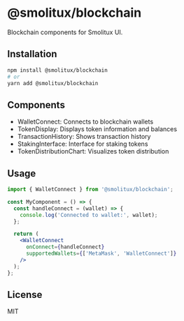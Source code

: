 # @smolitux/blockchain

Blockchain components for Smolitux UI.

## Installation

```bash
npm install @smolitux/blockchain
# or
yarn add @smolitux/blockchain
```

## Components

- WalletConnect: Connects to blockchain wallets
- TokenDisplay: Displays token information and balances
- TransactionHistory: Shows transaction history
- StakingInterface: Interface for staking tokens
- TokenDistributionChart: Visualizes token distribution

## Usage

```jsx
import { WalletConnect } from '@smolitux/blockchain';

const MyComponent = () => {
  const handleConnect = (wallet) => {
    console.log('Connected to wallet:', wallet);
  };

  return (
    <WalletConnect 
      onConnect={handleConnect}
      supportedWallets={['MetaMask', 'WalletConnect']}
    />
  );
};
```

## License

MIT